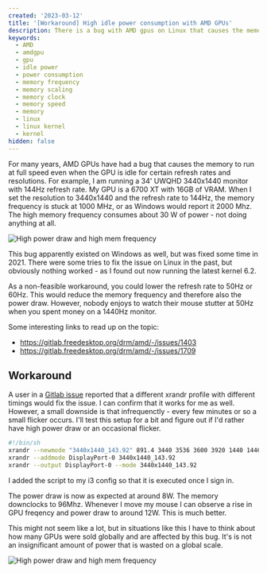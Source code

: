 ```yaml
---
created: '2023-03-12'
title: '[Workaround] High idle power consumption with AMD GPUs'
description: There is a bug with AMD gpus on Linux that causes the memory to run at full speed even when the GPU is idle for certain refresh rates and resolutions. This causes high idle power consumption. This post explains how to fix it.
keywords:
  - AMD
  - amdgpu
  - gpu
  - idle power
  - power consumption
  - memory frequency
  - memory scaling
  - memory clock
  - memory speed
  - memory
  - linux
  - linux kernel
  - kernel
hidden: false
---
```


<script>
import hz120 from "./images/_120hz.png?default"
import hz144low from "./images/_144hzlow.png?default"

import Image from "$components/Image.svelte"
</script>

For many years, AMD GPUs have had a bug that causes the memory to run at full speed even when the GPU is idle for certain refresh rates and resolutions. For example, I am running a 34' UWQHD 3440x1440 monitor with 144Hz refresh rate. My GPU is a 6700 XT with 16GB of VRAM. When I set the resolution to 3440x1440 and the refresh rate to 144Hz, the memory frequency is stuck at 1000 MHz, or as Windows would report it 2000 Mhz. The high memory frequency consumes about 30 W of power - not doing anything at all.

<Image meta={hz120} alt="High power draw and high mem frequency"/>

This bug apparently existed on Windows as well, but was fixed some time in 2021. There were some tries to fix the issue on Linux in the past, but obviously nothing worked - as I found out now running the latest kernel 6.2.

As a non-feasible workaround, you could lower the refresh rate to 50Hz or 60Hz. This would reduce the memory frequency and therefore also the power draw. However, nobody enjoys to watch their mouse stutter at 50Hz when you spent money on a 1440Hz monitor.

Some interesting links to read up on the topic:

- https://gitlab.freedesktop.org/drm/amd/-/issues/1403
- https://gitlab.freedesktop.org/drm/amd/-/issues/1709

## Workaround

A user in a [Gitlab issue](https://gitlab.freedesktop.org/drm/amd/-/issues/1655) reported that a different xrandr profile with different timings would fix the issue. I can confirm that it works for me as well. However, a small downside is that infrequenctly - every few minutes or so a small flicker occurs. I'll test this setup for a bit and figure out if I'd rather have high power draw or an occasional flicker.

```bash
#!/bin/sh
xrandr --newmode "3440x1440_143.92" 891.4 3440 3536 3600 3920 1440 1446 1466 1580 +hsync -vsync
xrandr --addmode DisplayPort-0 3440x1440_143.92
xrandr --output DisplayPort-0 --mode 3440x1440_143.92
```

I added the script to my i3 config so that it is executed once I sign in.

The power draw is now as expected at around 8W. The memory downclocks to 96Mhz. Whenever I move my mouse I can observe a rise in GPU freqency and power draw to around 12W. This is much better.

This might not seem like a lot, but in situations like this I have to think about how many GPUs were sold globally and are affected by this bug. It's is not an insignificant amount of power that is wasted on a global scale.

<Image meta={hz144low} alt="High power draw and high mem frequency"/>
